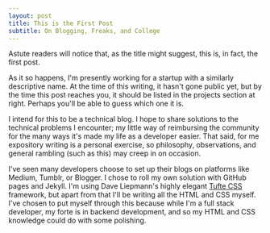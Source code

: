 ```yaml
---
layout: post
title: This is the First Post
subtitle: On Blogging, Freaks, and College
---
```

Astute readers will notice that, as the title might suggest, this is, in fact, the first post.  

As it so happens, I'm presently working for a startup with a similarly descriptive name. At the time of this writing, it hasn't gone public yet, but by the time this post reaches you, it should be listed in the projects section at right. Perhaps you'll be able to guess which one it is.  

I intend for this to be a technical blog. I hope to share solutions to the technical problems I encounter; my little way of reimbursing the community for the many ways it's made my life as a developer easier. That said, for me expository writing is a personal exercise, so philosophy, observations, and general rambling (such as this) may creep in on occasion.

I've seen many developers choose to set up their blogs on platforms like Medium, Tumblr, or Blogger. I chose to roll my own solution with GitHub pages and Jekyll. I'm using Dave Liepmann's highly elegant [Tufte CSS](http://www.daveliepmann.com/tufte-css/) framework, but apart from that I'll be writing all the HTML and CSS myself. I've chosen to put myself through this because while I'm a full stack developer, my forte is in backend development, and so my HTML and CSS knowledge could do with some polishing.
